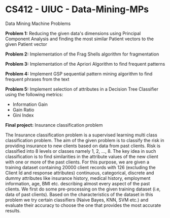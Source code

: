 # CS412 - UIUC - Data-Mining-MPs
Data Mining Machine Problems 

**Problem 1:** Reducing the given data's dimensions using Principal Component Analysis and finding the most similar Patient vectors to the given Patient vector

**Problem 2:** Implementation of the Frag Shells algorithm for fragmentation 

**Problem 3:** Implementation of the Apriori Algorithm to find frequent patterns 

**Problem 4:**  Implement GSP sequential pattern mining algorithm to find frequent phrases from the text

**Problem 5:** Implement selection of attributes in a Decision Tree Classifier using the following metrics:
* Information Gain 
* Gain Ratio 
* Gini Index

**Final project:** Insurance classification problem

The Insurance classification problem is a supervised learning multi class classification problem. The aim of the given problem is to classify the risk in providing insurance to new clients based on data from past clients. Risk is classified into 8 levels or classes namely 1, 2, ..., 8. The key idea in such classification is to find similarities in the attribute values of the new client with one or more of the past clients. For this purpose, we are given a training dataset containing 20000 client records with 126 (excluding the Client Id and response attributes) continuous, categorical, discrete and dummy attributes like insurance history, medical history, employment information, age, BMI etc. describing almost every aspect of the past clients. We first do some pre-processing on the given training dataset (i.e, data of past clients). Based on the characteristics of the dataset in this problem we try certain classifiers (Naive Bayes, KNN, SVM etc.) and evaluate their accuracy to choose the one that provides the most accurate results.
